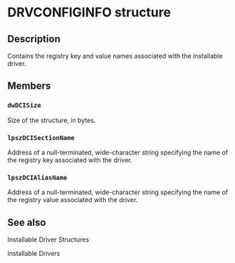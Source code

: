 # DRVCONFIGINFO structure

## Description

Contains the registry key and value names associated with the installable driver.

## Members

### `dwDCISize`

Size of the structure, in bytes.

### `lpszDCISectionName`

Address of a null-terminated, wide-character string specifying the name of the registry key associated with the driver.

### `lpszDCIAliasName`

Address of a null-terminated, wide-character string specifying the name of the registry value associated with the driver.

## See also

Installable Driver Structures

Installable Drivers